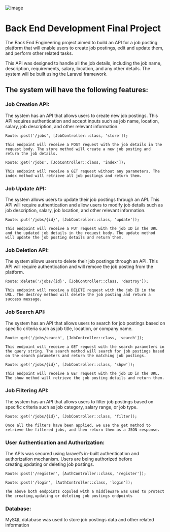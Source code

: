 ![image](https://user-images.githubusercontent.com/68809636/224562326-bab040f7-2c2c-447c-a9dc-2fcc8b6134a6.png)

# Back End Development Final Project

The Back End Engineering project aimed to build an API for a job posting platform that will
enable users to create job postings, edit and update them, and perform other related tasks.

This API was designed to handle all the job details, including the job name, description,
requirements, salary, location, and any other details. The system will be built using the Laravel framework.

## The system will have the following features:

### Job Creation API:
The system has an API that allows users to create new job
postings. This API requires authentication and accept inputs such as job name, location,
salary, job description, and other relevant information.

    Route::post('/jobs', [JobController::class, 'store']);

    This endpoint will receive a POST request with the job details in the request body. The store method will create a new job posting and return the job details.

    Route::get('/jobs', [JobController::class, 'index']);

    This endpoint will receive a GET request without any parameters. The index method will retrieve all job postings and return them.

### Job Update API: 
The system allows users to update their job postings through an API.
This API will require authentication and allow users to modify job details such as job
description, salary, job location, and other relevant information.

    Route::put('/jobs/{id}', [JobController::class, 'update']);

    This endpoint will receive a PUT request with the job ID in the URL and the updated job details in the request body. The update method will update the job posting details and return them.

### Job Deletion API: 
The system allows users to delete their job postings through an API.
This API will require authentication and will remove the job posting from the platform. 

    Route::delete('/jobs/{id}', [JobController::class, 'destroy']);

    This endpoint will receive a DELETE request with the job ID in the URL. The destroy method will delete the job posting and return a success message.

### Job Search API:
The system has an API that allows users to search for job postings
based on specific criteria such as job title, location, or company name.

    Route::get('/jobs/search', [JobController::class, 'search']);

    This endpoint will receive a GET request with the search parameters in the query string. The search method will search for job postings based on the search parameters and return the matching job postings.

    Route::get('/jobs/{id}', [JobController::class, 'shpw']);

    This endpoint will receive a GET request with the job ID in the URL. The show method will retrieve the job posting details and return them.

### Job Filtering API:
The system has an API that allows users to filter job postings
based on specific criteria such as job category, salary range, or job type.

    Route::get('/jobs/{id}', [JobController::class, 'filter]);

    Once all the filters have been applied, we use the get method to retrieve the filtered jobs, and then return them as a JSON response.

### User Authentication and Authorization:
The APIs was secured using laravel’s in-built
authentication and authorization mechanism. Users are being authorized before creating,updating or deleting job postings.

    Route::post('/register', [AuthController::class, 'register']);

    Route::post('/login', [AuthController::class, 'login']);

    The above both endpoints copuled with a middleware was used to protect the creating,updating or deleting job postings endpoints

### Database:
MySQL database was used to store job postings data and other related information
